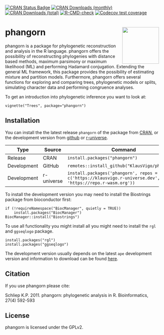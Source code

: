 
<!-- README.md is generated from README.Rmd. Please edit that file -->

<!-- badges: start -->

[![CRAN Status
Badge](https://www.r-pkg.org/badges/version/phangorn)](https://cran.r-project.org/package=phangorn)
[![CRAN Downloads
(monthly)](https://cranlogs.r-pkg.org/badges/phangorn)](https://cran.r-project.org/package=phangorn)
[![CRAN Downloads
(total)](https://cranlogs.r-pkg.org/badges/grand-total/phangorn)](https://cran.r-project.org/package=phangorn)
[![R-CMD-check](https://github.com/KlausVigo/phangorn/actions/workflows/R-CMD-check.yaml/badge.svg)](https://github.com/KlausVigo/phangorn/actions/workflows/R-CMD-check.yaml)
[![Codecov test
coverage](https://codecov.io/gh/KlausVigo/phangorn/branch/main/graph/badge.svg)](https://app.codecov.io/github/KlausVigo/phangorn?branch=main)
<!-- badges: end -->

# phangorn <img src='man/figures/logo.png' align="right" width="120" />

phangorn is a package for phylogenetic reconstruction and analysis in
the R language. phangorn offers the possibility of reconstructing
phylogenies with distance based methods, maximum parsimony or maximum
likelihood (ML) and performing Hadamard conjugation. Extending the
general ML framework, this package provides the possibility of
estimating mixture and partition models. Furthermore, phangorn offers
several functions for exploring and comparing trees, phylogenetic models
or splits, simulating character data and performing congruence analyses.

To get an introduction into phylogenetic inference you want to look at:

    vignette("Trees", package="phangorn")

## Installation

You can install the the latest release `phangorn` of the package from
[CRAN](https://CRAN.R-project.org/package=phangorn), or the development
version from [github](https://github.com/KlausVigo/phangorn) or
[r-universe](https://klausvigo.r-universe.dev/phangorn).

| Type | Source | Command |
|----|----|----|
| Release | CRAN | `install.packages("phangorn")` |
| Development | GitHub | `remotes::install_github("KlausVigo/phangorn")` |
| Development | r-universe | `install.packages('phangorn', repos = c('https://klausvigo.r-universe.dev', 'https://repo.r-wasm.org'))` |

To install the development version you may need to install the
Biostrings package from bioconductor first:

    if (!requireNamespace("BiocManager", quietly = TRUE))
        install.packages("BiocManager")
    BiocManager::install("Biostrings")

To use all functionality you might install all you might need to install
the `rgl` and `ggseqlogo` package.

    install.packages("rgl")
    install.packages("ggseqlogo")

The development version usually depends on the latest `ape` development
version and information to download can be found
[here](https://emmanuelparadis.github.io/ape_installation.html).

## Citation

If you use phangorn please cite:

Schliep K.P. 2011. phangorn: phylogenetic analysis in R. Bioinformatics,
27(4) 592-593

## License

phangorn is licensed under the GPLv2.
